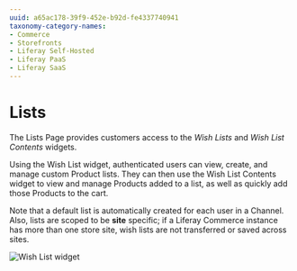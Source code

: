 ```yaml
---
uuid: a65ac178-39f9-452e-b92d-fe4337740941
taxonomy-category-names:
- Commerce
- Storefronts
- Liferay Self-Hosted
- Liferay PaaS
- Liferay SaaS
---
```

# Lists

The Lists Page provides customers access to the _Wish Lists_ and _Wish List Contents_ widgets.

Using the Wish List widget, authenticated users can view, create, and manage custom Product lists. They can then use the Wish List Contents widget to view and manage Products added to a list, as well as quickly add those Products to the cart.

Note that a default list is automatically created for each user in a Channel. Also, lists are scoped to be **site** specific; if a Liferay Commerce instance has more than one store site, wish lists are not transferred or saved across sites.

![Wish List widget](./lists/images/01.png)
